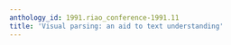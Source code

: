 ```yaml
---
anthology_id: 1991.riao_conference-1991.11
title: 'Visual parsing: an aid to text understanding'
---
```

